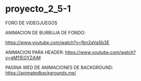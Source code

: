 # proyecto_2_5-1

FORO DE VIDEOJUEGOS 

ANIMACION DE BURBUJA DE FONDO:

https://www.youtube.com/watch?v=fbn2aVaSb3E

ANIMACION PARA HEADER:
https://www.youtube.com/watch?v=gM11EGYZAiM

PAGINA WED DE ANIMACIONES DE BACKGROUND:
https://animatedbackgrounds.me/
